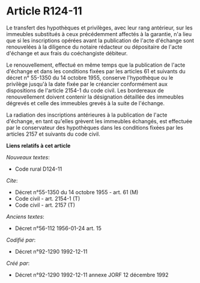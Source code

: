 # Article R124-11

Le transfert des hypothèques et privilèges, avec leur rang antérieur, sur les immeubles substitués à ceux précédemment
affectés à la garantie, n'a lieu que si les inscriptions opérées avant la publication de l'acte d'échange sont renouvelées à
la diligence du notaire rédacteur ou dépositaire de l'acte d'échange et aux frais du coéchangiste débiteur.

Le renouvellement, effectué en même temps que la publication de l'acte d'échange et dans les conditions fixées par les
articles 61 et suivants du décret n° 55-1350 du 14 octobre 1955, conserve l'hypothèque ou le privilège jusqu'à la date fixée
par le créancier conformément aux dispositions de l'article 2154-1 du code civil. Les bordereaux de renouvellement doivent
contenir la désignation détaillée des immeubles dégrevés et celle des immeubles grevés à la suite de l'échange.

La radiation des inscriptions antérieures à la publication de l'acte d'échange, en tant qu'elles grèvent les immeubles
échangés, est effectuée par le conservateur des hypothèques dans les conditions fixées par les articles 2157 et suivants du
code civil.

**Liens relatifs à cet article**

_Nouveaux textes_:

  - Code rural D124-11

_Cite_:

  - Décret n°55-1350 du 14 octobre 1955 - art. 61 (M)
  - Code civil - art. 2154-1 (T)
  - Code civil - art. 2157 (T)

_Anciens textes_:

  - Décret n°56-112 1956-01-24 art. 15

_Codifié par_:

  - Décret n°92-1290 1992-12-11

_Créé par_:

  - Décret n°92-1290 1992-12-11 annexe JORF 12 décembre 1992
